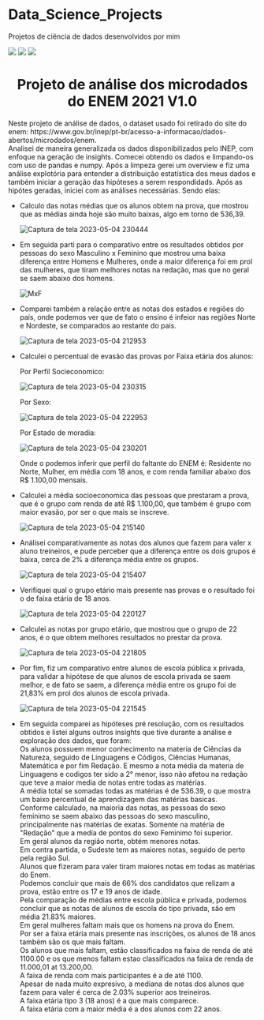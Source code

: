 # Data_Science_Projects 
Projetos de ciência de dados desenvolvidos por mim

<div display='inline'>
<img src="https://img.shields.io/pypi/status/V1"/>
<img src="https://img.shields.io/npm/l/react"/>
<img src="https://img.shields.io/github/stars/savioricardog?style=social"/>
</div>

<html>
<h1 align="center"> Projeto de análise dos microdados do ENEM 2021 V1.0</h1>
Neste projeto de análise de dados, o dataset usado foi retirado do site do enem: https://www.gov.br/inep/pt-br/acesso-a-informacao/dados-abertos/microdados/enem.<br>
Analisei de maneira generalizada os dados disponibilizados pelo INEP, com enfoque na geração de insights. Comecei obtendo os dados e limpando-os com uso de pandas e numpy. Após a limpeza gerei um overview e fiz uma análise explotória para entender a distribuição estatística dos meus dados e também iniciar a geração das hipóteses a serem respondidads. Após as hipótes geradas, iniciei com as análises necessárias. Sendo elas:

<body>
<ul>
<li> Calculo das notas médias que os alunos obtem na prova, que mostrou que as médias ainda hoje são muito baixas, algo em torno de 536,39.</li>
 
 ![Captura de tela 2023-05-04 230444](https://user-images.githubusercontent.com/102491585/236364190-8602cc4e-e0b8-4ccb-a1ca-58943445bca4.png)
 
<li>Em seguida parti para o comparativo entre os resultados obtidos por pessoas do sexo Masculino x Feminino que mostrou uma baixa diferença entre Homens e Mulheres, onde a maior diferença foi em prol das mulheres, que tiram melhores notas na redação, mas que no geral se saem abaixo dos homens. 
 
 ![MxF](https://user-images.githubusercontent.com/102491585/236349942-18ab5101-10e1-465a-a476-ece705cf0713.png)</li>
  
<li>Comparei também a relação entre as notas dos estados e regiões do país, onde podemos ver que de fato o ensino é infeior nas regiões Norte e Nordeste, se comparados ao restante do pais. </li>
  
 ![Captura de tela 2023-05-04 212953](https://user-images.githubusercontent.com/102491585/236356807-9f37342f-c37c-4f1a-90e0-010d58d8c4de.png)
  
<li>Calculei o percentual de evasão das provas por Faixa etária dos alunos:<br>
 
Por Perfil Socieconomico: <br> 

 ![Captura de tela 2023-05-04 230315](https://user-images.githubusercontent.com/102491585/236364063-6a5fe9df-cfab-4093-b8a6-c47d9e26cd71.png)

Por Sexo: <br>
 
 ![Captura de tela 2023-05-04 222953](https://user-images.githubusercontent.com/102491585/236361247-8d776a4d-e6f6-43a1-9216-7d4b0700cbf5.png)
 
Por Estado de moradia: <br>
 
 ![Captura de tela 2023-05-04 230201](https://user-images.githubusercontent.com/102491585/236363938-d2aca4f1-5b4f-4e3b-b1d6-90a268fc0847.png)
 
Onde o podemos inferir que perfil do faltante do ENEM é: Residente no Norte, Mulher, em média com 18 anos, e com renda familiar abaixo dos R$ 1.100,00 mensais. </li>
 
<li>Calculei a média socioeconomica das pessoas que prestaram a prova, que é o grupo com renda de até R$ 1.100,00, que também é grupo com maior evasão, por ser o que mais se inscreve. </li>
  
 ![Captura de tela 2023-05-04 215140](https://user-images.githubusercontent.com/102491585/236358394-47986060-5c13-435d-9de6-609742614839.png)

<li>Análisei comparativamente as notas dos alunos que fazem para valer x aluno treineiros, e pude perceber que a diferença entre os dois grupos é baixa, cerca de 2% a diferença média entre os grupos.</li>
 
 ![Captura de tela 2023-05-04 215407](https://user-images.githubusercontent.com/102491585/236358588-9e9b93b3-6cfc-4878-a5d3-4738ac8d6f1c.png)

<li>Verifiquei qual o grupo etário mais presente nas provas e o resultado foi o de faixa etária de 18 anos. </li>
  
 ![Captura de tela 2023-05-04 220127](https://user-images.githubusercontent.com/102491585/236360148-ae5a23d4-e508-4e3d-be12-97425c2f951e.png)

<li>Calculei as notas por grupo etário, que mostrou que o grupo de 22 anos, é o que obtem melhores resultados no prestar da prova.</li>
  
 ![Captura de tela 2023-05-04 221805](https://user-images.githubusercontent.com/102491585/236360369-976e1836-c490-4478-925b-e43d5fde8799.png)
  
<li>Por fim, fiz um comparativo entre alunos de escola pública x privada, para validar a hipótese de que alunos de escola privada se saem melhor, e de fato se saem, a diferença média entre os grupo foi de 21,83% em prol dos alunos de escola privada.</li>
  
 ![Captura de tela 2023-05-04 221545](https://user-images.githubusercontent.com/102491585/236360198-30b70c6c-84da-413f-98fe-4be0d0e78f5c.png)
 
<li> Em seguida comparei as hipóteses pré resolução, com os resultados obtidos e listei alguns outros insights que tive durante a análise e exploração dos dados, que foram: </li>
 Os alunos possuem menor conhecimento na materia de Ciências da Natureza, seguido de Linguagens e Códigos, Ciências Humanas, Matemática e por fim Redação. E mesmo a nota média da materia de Linguagens e codigos ter sido a 2° menor, isso não afetou na redação que teve a maior media de notas entre todas as matérias.<br>
 A média total se somadas todas as matérias é de 536.39, o que mostra um baixo percentual de aprendizagem das matérias basicas.<br>
 Conforme calculado, na maioria das notas, as pessoas do sexo feminimo se saem abaixo das pessoas do sexo masculino, principalmente nas matérias de exatas. Somente na matéria de "Redação" que a medía de pontos do sexo Feminimo foi superior.<br>
 Em geral alunos da região norte, obtém menores notas.<br>
 Em contra partida, o Sudeste tem as maiores notas, seguido de perto pela região Sul.<br>
 Alunos que fizeram para valer tiram maiores notas em todas as matérias do Enem.<br>
 Podemos concluir que mais de 66% dos candidatos que relizam a prova, estão entre os 17 e 19 anos de idade.<br>
 Pela comparação de médias entre escola pública e privada, podemos concluir que as notas de alunos de escola do tipo privada, são em média 21.83% maiores.<br>
 Em geral mulheres faltam mais que os homens na prova do Enem.<br>
 Por ser a faixa etária mais presente nas inscrições, os alunos de 18 anos também são os que mais faltam.<br>
 Os alunos que mais faltam, estão classificados na faixa de renda de até 1100.00 e os que menos faltam estao classificados na faixa de renda de 11.000,01 at 13.200,00.<br>
 A faixa de renda com mais participantes é a de até 1100.<br>
 Apesar de nada muito expresivo, a mediana de notas dos alunos que fazem para valer é cerca de 2.03% superior aos treineiros.<br>
 A faixa etária tipo 3 (18 anos) é a que mais comparece.<br>
 A faixa etária com a maior média é a dos alunos com 22 anos.

</ul>
</body>
</html>
